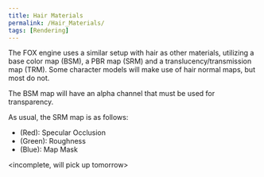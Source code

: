 ```yaml
---
title: Hair Materials
permalink: /Hair_Materials/
tags: [Rendering]
---
```


The FOX engine uses a similar setup with hair as other materials,
utilizing a base color map (BSM), a PBR map (SRM) and a
translucency/transmission map (TRM). Some character models will make use
of hair normal maps, but most do not.

The BSM map will have an alpha channel that must be used for
transparency.

As usual, the SRM map is as follows:

  - (Red): Specular Occlusion
  - (Green): Roughness
  - (Blue): Map Mask

\<incomplete, will pick up tomorrow\>